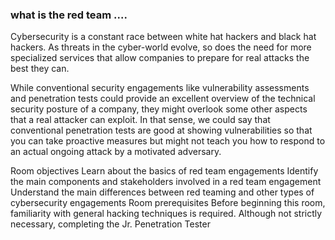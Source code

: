 ### what is the red team ....
Cybersecurity is a constant race between white hat hackers and black hat hackers. As threats in the cyber-world evolve, so does the need for more specialized services that allow companies to prepare for real attacks the best they can.

While conventional security engagements like vulnerability assessments and penetration tests could provide an excellent overview of the technical security posture of a company, they might overlook some other aspects that a real attacker can exploit. In that sense, we could say that conventional penetration tests are good at showing vulnerabilities so that you can take proactive measures but might not teach you how to respond to an actual ongoing attack by a motivated adversary.

Room objectives
Learn about the basics of red team engagements
Identify the main components and stakeholders involved in a red team engagement
Understand the main differences between red teaming and other types of cybersecurity engagements
Room prerequisites
Before beginning this room, familiarity with general hacking techniques is required. Although not strictly necessary, completing the Jr. Penetration Tester

